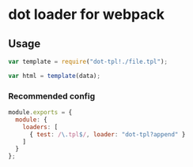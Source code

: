 # dot loader for webpack

## Usage

``` javascript
var template = require("dot-tpl!./file.tpl");

var html = template(data);
```

### Recommended config

``` javascript
module.exports = {
  module: {
    loaders: [
      { test: /\.tpl$/, loader: "dot-tpl?append" }
    ]
  }
};
```

